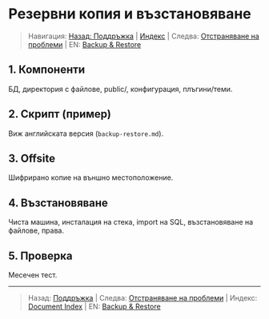 # Резервни копия и възстановяване

> Навигация: [Назад: Поддръжка](maintenance-upgrades.md) | [Индекс](../../README.md#reading-order-document-index) | Следва: [Отстраняване на проблеми](troubleshooting.md) | EN: [Backup & Restore](../en/backup-restore.md)

## 1. Компоненти
БД, директория с файлове, public/, конфигурация, плъгини/теми.

## 2. Скрипт (пример)
Виж английската версия (`backup-restore.md`).

## 3. Offsite
Шифрирано копие на външно местоположение.

## 4. Възстановяване
Чиста машина, инсталация на стека, import на SQL, възстановяване на файлове, права.

## 5. Проверка
Месечен тест.

---
> Назад: [Поддръжка](maintenance-upgrades.md) | Следва: [Отстраняване на проблеми](troubleshooting.md) | Индекс: [Document Index](../../README.md#reading-order-document-index) | EN: [Backup & Restore](../en/backup-restore.md)
